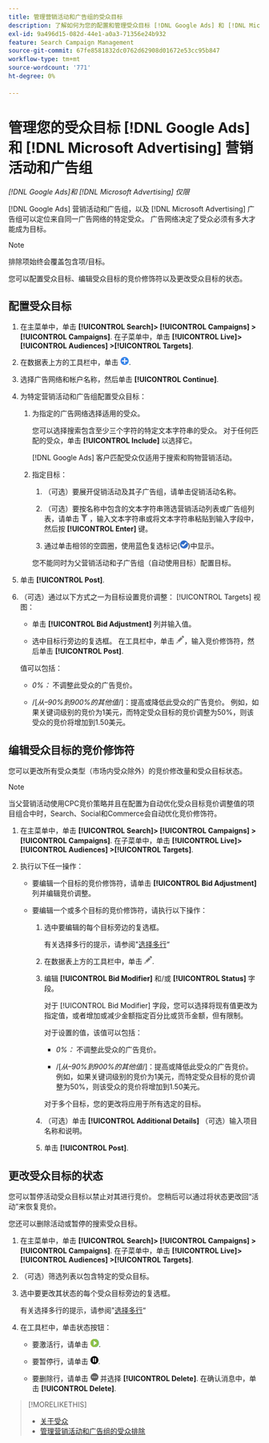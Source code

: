 ```yaml
---
title: 管理营销活动和广告组的受众目标
description: 了解如何为您的配置和管理受众目标 [!DNL Google Ads] 和 [!DNL Microsoft Advertising] 营销活动和广告组。
exl-id: 9a496d15-082d-44e1-a0a3-71356e24b932
feature: Search Campaign Management
source-git-commit: 67fe8581832dc0762d62908d01672e53cc95b847
workflow-type: tm+mt
source-wordcount: '771'
ht-degree: 0%

---
```


# 管理您的受众目标 [!DNL Google Ads] 和 [!DNL Microsoft Advertising] 营销活动和广告组

*[!DNL Google Ads]和 [!DNL Microsoft Advertising] 仅限*

[!DNL Google Ads] 营销活动和广告组，以及 [!DNL Microsoft Advertising] 广告组可以定位来自同一广告网络的特定受众。 广告网络决定了受众必须有多大才能成为目标。

>[!NOTE]
>
>排除项始终会覆盖包含项/目标。

您可以配置受众目标、编辑受众目标的竞价修饰符以及更改受众目标的状态。

## 配置受众目标

1. 在主菜单中，单击 **[!UICONTROL Search]> [!UICONTROL Campaigns] >[!UICONTROL Campaigns]**. 在子菜单中，单击 **[!UICONTROL Live]> [!UICONTROL Audiences] >[!UICONTROL Targets]**.

1. 在数据表上方的工具栏中，单击 ![创建](/help/search-social-commerce/assets/add.png "创建").

1. 选择广告网络和帐户名称，然后单击 **[!UICONTROL Continue]**.

1. 为特定营销活动和广告组配置受众目标：

   1. 为指定的广告网络选择适用的受众。

      您可以选择搜索包含至少三个字符的特定文本字符串的受众。 对于任何匹配的受众，单击 **[!UICONTROL Include]** 以选择它。

      [!DNL Google Ads] 客户匹配受众仅适用于搜索和购物营销活动。

   1. 指定目标：

      1. （可选）要展开促销活动及其子广告组，请单击促销活动名称。

      1. （可选）要按名称中包含的文本字符串筛选营销活动列表或广告组列表，请单击 ![筛选](/help/search-social-commerce/assets/filter.png "筛选") ，输入文本字符串或将文本字符串粘贴到输入字段中，然后按 **[!UICONTROL Enter]** 键。

      1. 通过单击相邻的空圆圈，使用蓝色复选标记(![选择](/help/search-social-commerce/assets/include.png "选择"))中显示。

      您不能同时为父营销活动和子广告组（自动使用目标）配置目标。

1. 单击 **[!UICONTROL Post]**.

1. （可选）通过以下方式之一为目标设置竞价调整： [!UICONTROL Targets] 视图：

   * 单击 **[!UICONTROL Bid Adjustment]** 列并输入值。

   * 选中目标行旁边的复选框。 在工具栏中，单击 ![编辑](/help/search-social-commerce/assets/edit.png "编辑")，输入竞价修饰符，然后单击 **[!UICONTROL Post]**.

   值可以包括：

   * *0%：* 不调整此受众的广告竞价。

   * /[*从–90%到900%的其他值*/]：提高或降低此受众的广告竞价。 例如，如果关键词级别的竞价为1美元，而特定受众目标的竞价调整为50%，则该受众的竞价将增加到1.50美元。

## 编辑受众目标的竞价修饰符

您可以更改所有受众类型（市场内受众除外）的竞价修改量和受众目标状态。

>[!NOTE]
>
>当父营销活动使用CPC竞价策略并且在配置为自动优化受众目标竞价调整值的项目组合中时，Search、Social和Commerce会自动优化竞价修饰符。

1. 在主菜单中，单击 **[!UICONTROL Search]> [!UICONTROL Campaigns] >[!UICONTROL Campaigns]**. 在子菜单中，单击 **[!UICONTROL Live]> [!UICONTROL Audiences] >[!UICONTROL Targets]**.

1. 执行以下任一操作：

   * 要编辑一个目标的竞价修饰符，请单击 **[!UICONTROL Bid Adjustment]** 列并编辑竞价调整。

   * 要编辑一个或多个目标的竞价修饰符，请执行以下操作：

      1. 选中要编辑的每个目标旁边的复选框。

         有关选择多行的提示，请参阅&quot;[选择多行](/help/search-social-commerce/common-tasks/navigation-editing-selection/multiple-rows-select.md)“

      1. 在数据表上方的工具栏中，单击 ![编辑](/help/search-social-commerce/assets/edit.png "编辑").

      1. 编辑 **[!UICONTROL Bid Modifier]** 和/或 **[!UICONTROL Status]** 字段。

         对于 [!UICONTROL Bid Modifier] 字段，您可以选择将现有值更改为指定值，或者增加或减少金额指定百分比或货币金额，但有限制。

         对于设置的值，该值可以包括：

         * *0%：* 不调整此受众的广告竞价。

         * /[*从–90%到900%的其他值*/]：提高或降低此受众的广告竞价。 例如，如果关键词级别的竞价为1美元，而特定受众目标的竞价调整为50%，则该受众的竞价将增加到1.50美元。

         对于多个目标，您的更改将应用于所有选定的目标。

      1. （可选）单击 **[!UICONTROL Additional Details]** （可选）输入项目名称和说明。

      1. 单击 **[!UICONTROL Post]**.

## 更改受众目标的状态

您可以暂停活动受众目标以禁止对其进行竞价。 您稍后可以通过将状态更改回“活动”来恢复竞价。

您还可以删除活动或暂停的搜索受众目标。

1. 在主菜单中，单击 **[!UICONTROL Search]> [!UICONTROL Campaigns] >[!UICONTROL Campaigns]**. 在子菜单中，单击 **[!UICONTROL Live]> [!UICONTROL Audiences] >[!UICONTROL Targets]**.

1. （可选）筛选列表以包含特定的受众目标。

1. 选中要更改其状态的每个受众目标旁边的复选框。

   有关选择多行的提示，请参阅&quot;[选择多行](/help/search-social-commerce/common-tasks/navigation-editing-selection/multiple-rows-select.md)“

1. 在工具栏中，单击状态按钮：

   * 要激活行，请单击 ![激活](/help/search-social-commerce/assets/activate.png "激活").

   * 要暂停行，请单击 ![暂停](/help/search-social-commerce/assets/pause.png "暂停").

   * 要删除行，请单击 ![更多操作](/help/search-social-commerce/assets/more.png "更多操作") 并选择 **[!UICONTROL Delete]**. 在确认消息中，单击 **[!UICONTROL Delete]**.

>[!MORELIKETHIS]
>
>* [关于受众](audience-about.md)
>* [管理营销活动和广告组的受众排除](/help/search-social-commerce/campaign-management/campaigns/audience-exclusions-manage.md)
